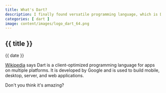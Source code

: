 ```yaml
---
title: What's Dart?
description: I finally found versatile programming language, which is Dart.
categories: [ dart ]
image: content/images/logo_dart_64.png
---
```


## {{ title }}

{{ date }}


[Wikipedia](https://en.wikipedia.org/wiki/Dart_(programming_language)) says
Dart is a client-optimized programming language for apps on multiple platforms. It is developed by Google and is used to build mobile, desktop, server, and web applications.

Don't you think it's amazing?
